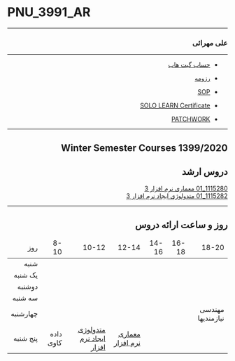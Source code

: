 # PNU_3991_AR
---------
<div dir="rtl">

### علی مهرائی
---
- [حساب گیت هاب](https://github.com/alimehraei)

- [رزومه](https://alimehraei.github.io/)

- [SOP](https://alimehraei.github.io/SOP/)

- [SOLO LEARN Certificate](https://alimehraei.github.io/SOLO/)

- [PATCHWORK](https://alimehraei.github.io/JLORD/)

------------------
## Winter Semester Courses 1399/2020

## دروس ارشد

[1115280_01	معماری نرم افزار	3](https://github.com/alimehraei/PNU_3991_AR/tree/main/SoftwareArchitecture)
<br>
[1115282_01	متدولوژی ایجاد نرم افزار	3](https://github.com/alimehraei/PNU_3991_AR/tree/main/SoftwareDevelopmentMetdodologies)
<br>

--------------
## روز و ساعت ارائه دروس

<table style="width:100%">
 <thead>
  <tr>
    <td>18-20</td>
    <td>16-18</td>
    <td>14-16</td>
    <td>12-14</td>
    <td>10-12</td>
    <td>8-10</td>
    <td>روز</td>
  </tr>
  </thead>
  <tbody>
  <tr>
    <td></td>
    <td></td>
    <td></td>
    <td></td>
    <td></td>
    <td></td>
    <td>شنبه</td>
  </tr>
   <tr>
    <td></td>
    <td></td>
    <td></td>
    <td></td>
    <td></td>
    <td></td>
    <td>یک شنبه</td>
  </tr>
   <tr>
     <td></td>
     <td></td>
     <td></td>
     <td></td>
     <td></td>
    <td></td>   
    <td>دوشنبه</td>
  </tr>
   <tr>
    <td></td>
    <td></td>
    <td></td>
    <td></td>
    <td></td>
    <td></td>
    <td>سه شنبه</td>
  </tr>
   <tr>
    <td>مهندسی نیازمندیها</td>
    <td></td>
    <td></td>
    <td></td>
    <td></td>
     <td></td>
    <td>چهارشنبه</td>
  </tr>
   <tr>
    <td></td>
    <td></td>
     <td></td>
     <td><a  href="https://github.com/AliRazavi-edu/PNU_3991/tree/master/_MSc/SoftwareArchitecture">معماری نرم افزار</a></td>
     <td><a  href="https://github.com/AliRazavi-edu/PNU_3991/tree/master/_MSc/SoftwareDevelopmentMetdodologies">متدولوژی ایجاد نرم افزار</a></td>
    <td>داده کاوی</td>
    <td>پنج شنبه</td>
  </tr>
  </tbody>
</table>
</div>